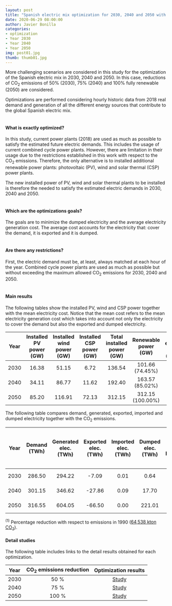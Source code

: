```yaml
---
layout: post
title: "Spanish electric mix optimization for 2030, 2040 and 2050 with CO<sub>2</sub> emissions reduction: 50%, 75% and 100%"
date: 2020-06-29 08:00:00
author: Javier Bonilla
categories: 
- optimization 
- Year 2030
- Year 2040
- Year 2050
img: post01.jpg
thumb: thumb01.jpg
---
```


More challenging scenarios are considered in this study for the optimization of the Spanish electric mix in 2030, 2040 and 2050. In this case, reductions of CO<sub>2</sub> emissions of 50% (2030), 75% (2040) and 100% fully renewable (2050) are considered.

Optimizations are performed considering hourly historic data from 2018 real demand and generation of all the different energy sources that contribute to the global Spanish electric mix.<!--more-->
<br><br>
#### What is exactly optimized?

In this study, current power plants (2018) are used as much as possible to satisfy the estimated future electric demands. This includes the usage of current combined cycle power plants. However, there are limitation in their usage due to the restrictions established in this work with respect to the CO<sub>2</sub> emissions. Therefore, the only alternative is to installed additional renewable power plants: photovoltaic (PV), wind and solar thermal (CSP) power plants.

The new installed power of PV, wind and solar thermal plants to be installed is therefore the needed to satisfy the estimated electric demands in 2030, 2040 and 2050.
<br><br>
#### Which are the optimizations goals?

The goals are to minimize the dumped electricity and the average electricity generation cost. The average cost accounts for the electricity that: cover the demand, it is exported and it is dumped. 
<br><br>
#### Are there any restrictions?

First, the electric demand must be, at least, always matched at each hour of the year. Combined cycle power plants are used as much as possible but without exceeding the maximum allowed CO<sub>2</sub> emissions for 2030, 2040 and 2050.
<br><br>
#### Main results

The following tables show the installed PV, wind and CSP power together with the mean electricity cost. Notice that the mean cost refers to the mean electricity generation cost which takes into account not only the electricity to cover the demand but also the exported and dumped electricity. 

| Year | Installed PV power (GW) | Installed wind power (GW) | Installed CSP power (GW) | Total installed power (GW) | Renewable power (GW) | Mean electricity cost (c€/kWh) |
|:----:|:--------:|:--------:|:--------:|:--------:|:--------:|:--------:|
| 2030 | 16.38 | 51.15 |  6.72 | 136.54 | 101.66 (74.45%) | 5.25 |
| 2040 | 34.11 | 86.77 |  11.62 | 192.40 | 163.57 (85.02%) | 4.58 |
| 2050 | 85.20 | 116.91 |  72.13 | 312.15 | 312.15 (100.00%) | 6.06 |


The following table compares demand, generated, exported, imported and dumped electricity together with the CO<sub>2</sub> emissions.

|Year | Demand (TWh) | Generated elec. (TWh) | Exported elec. (TWh) | Imported elec. (TWh) | Dumped elec. (TWh) | CO<sub>2</sub> emissions (kton) & percentage reduction <sup>(1)</sup> |
|:----:|:--------:|:--------:|:--------:|:--------:|:--------:|:--------:|
| 2030 | 286.50 | 294.22 | -7.09 | 0.01 | 0.64 | 32,246.76 (50.03%) |
| 2040 | 301.15 | 346.62 | -27.86 | 0.09 | 17.70 | 16,125.73 (75.01%) |
| 2050 | 316.55 | 604.05 | -66.50 | 0.00 | 221.01 | 0.00 (100.00%) |


<sup>(1)</sup> Percentage reduction with respect to emissions in 1990 (<a href='../../../../../emissions/'>64,538 kton CO<sub>2</sub></a>).
<br>
#### Detail studies

The following table includes links to the detail results obtained for each optimization.

| Year | CO<sub>2</sub> emissions reduction | Optimization results |
|:----:|:----------------------------------:|:--------------------:|
| 2030 | 50 % | [Study][link2030] |
| 2040 | 75 % | [Study][link2040] |
| 2050 | 100 % | [Study][link2050] |

[link2030]: ../../../../../projects/optimization-2030-2018-50/
[link2040]: ../../../../../projects/optimization-2040-2018-75/
[link2050]: ../../../../../projects/optimization-2050-2018-100/
